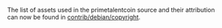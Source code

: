 The list of assets used in the primetalentcoin source and their attribution can now be found in [contrib/debian/copyright](../contrib/debian/copyright).
